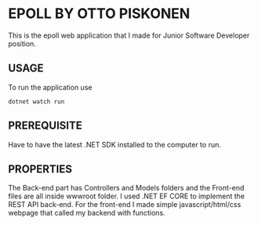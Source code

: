 # EPOLL BY OTTO PISKONEN
This is the epoll web application that I made for Junior Software Developer position.

## USAGE
To run the application use
```
dotnet watch run
```

## PREREQUISITE
Have to have the latest .NET SDK installed to the computer to run.

## PROPERTIES
The Back-end part has Controllers and Models folders and the Front-end files are all inside wwwroot folder. I used .NET EF CORE to implement the REST API back-end. For the front-end I made simple javascript/html/css webpage that called my backend with functions.
